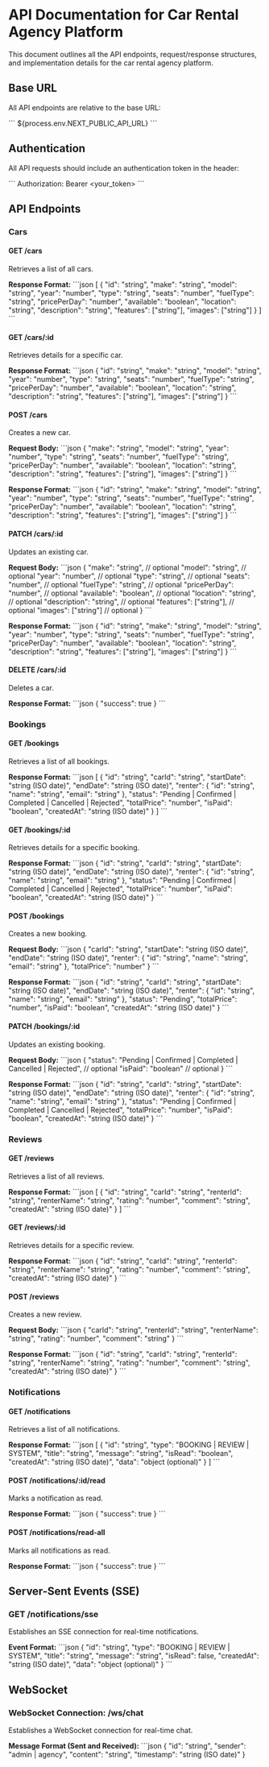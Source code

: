 # API Documentation for Car Rental Agency Platform

This document outlines all the API endpoints, request/response structures, and implementation details for the car rental agency platform.

## Base URL

All API endpoints are relative to the base URL:

\`\`\`
${process.env.NEXT_PUBLIC_API_URL}
\`\`\`

## Authentication

All API requests should include an authentication token in the header:

\`\`\`
Authorization: Bearer <your_token>
\`\`\`

## API Endpoints

### Cars

#### GET /cars

Retrieves a list of all cars.

**Response Format:**
\`\`\`json
[
  {
    "id": "string",
    "make": "string",
    "model": "string",
    "year": "number",
    "type": "string",
    "seats": "number",
    "fuelType": "string",
    "pricePerDay": "number",
    "available": "boolean",
    "location": "string",
    "description": "string",
    "features": ["string"],
    "images": ["string"]
  }
]
\`\`\`

#### GET /cars/:id

Retrieves details for a specific car.

**Response Format:**
\`\`\`json
{
  "id": "string",
  "make": "string",
  "model": "string",
  "year": "number",
  "type": "string",
  "seats": "number",
  "fuelType": "string",
  "pricePerDay": "number",
  "available": "boolean",
  "location": "string",
  "description": "string",
  "features": ["string"],
  "images": ["string"]
}
\`\`\`

#### POST /cars

Creates a new car.

**Request Body:**
\`\`\`json
{
  "make": "string",
  "model": "string",
  "year": "number",
  "type": "string",
  "seats": "number",
  "fuelType": "string",
  "pricePerDay": "number",
  "available": "boolean",
  "location": "string",
  "description": "string",
  "features": ["string"],
  "images": ["string"]
}
\`\`\`

**Response Format:**
\`\`\`json
{
  "id": "string",
  "make": "string",
  "model": "string",
  "year": "number",
  "type": "string",
  "seats": "number",
  "fuelType": "string",
  "pricePerDay": "number",
  "available": "boolean",
  "location": "string",
  "description": "string",
  "features": ["string"],
  "images": ["string"]
}
\`\`\`

#### PATCH /cars/:id

Updates an existing car.

**Request Body:**
\`\`\`json
{
  "make": "string", // optional
  "model": "string", // optional
  "year": "number", // optional
  "type": "string", // optional
  "seats": "number", // optional
  "fuelType": "string", // optional
  "pricePerDay": "number", // optional
  "available": "boolean", // optional
  "location": "string", // optional
  "description": "string", // optional
  "features": ["string"], // optional
  "images": ["string"] // optional
}
\`\`\`

**Response Format:**
\`\`\`json
{
  "id": "string",
  "make": "string",
  "model": "string",
  "year": "number",
  "type": "string",
  "seats": "number",
  "fuelType": "string",
  "pricePerDay": "number",
  "available": "boolean",
  "location": "string",
  "description": "string",
  "features": ["string"],
  "images": ["string"]
}
\`\`\`

#### DELETE /cars/:id

Deletes a car.

**Response Format:**
\`\`\`json
{
  "success": true
}
\`\`\`

### Bookings

#### GET /bookings

Retrieves a list of all bookings.

**Response Format:**
\`\`\`json
[
  {
    "id": "string",
    "carId": "string",
    "startDate": "string (ISO date)",
    "endDate": "string (ISO date)",
    "renter": {
      "id": "string",
      "name": "string",
      "email": "string"
    },
    "status": "Pending | Confirmed | Completed | Cancelled | Rejected",
    "totalPrice": "number",
    "isPaid": "boolean",
    "createdAt": "string (ISO date)"
  }
]
\`\`\`

#### GET /bookings/:id

Retrieves details for a specific booking.

**Response Format:**
\`\`\`json
{
  "id": "string",
  "carId": "string",
  "startDate": "string (ISO date)",
  "endDate": "string (ISO date)",
  "renter": {
    "id": "string",
    "name": "string",
    "email": "string"
  },
  "status": "Pending | Confirmed | Completed | Cancelled | Rejected",
  "totalPrice": "number",
  "isPaid": "boolean",
  "createdAt": "string (ISO date)"
}
\`\`\`

#### POST /bookings

Creates a new booking.

**Request Body:**
\`\`\`json
{
  "carId": "string",
  "startDate": "string (ISO date)",
  "endDate": "string (ISO date)",
  "renter": {
    "id": "string",
    "name": "string",
    "email": "string"
  },
  "totalPrice": "number"
}
\`\`\`

**Response Format:**
\`\`\`json
{
  "id": "string",
  "carId": "string",
  "startDate": "string (ISO date)",
  "endDate": "string (ISO date)",
  "renter": {
    "id": "string",
    "name": "string",
    "email": "string"
  },
  "status": "Pending",
  "totalPrice": "number",
  "isPaid": "boolean",
  "createdAt": "string (ISO date)"
}
\`\`\`

#### PATCH /bookings/:id

Updates an existing booking.

**Request Body:**
\`\`\`json
{
  "status": "Pending | Confirmed | Completed | Cancelled | Rejected", // optional
  "isPaid": "boolean" // optional
}
\`\`\`

**Response Format:**
\`\`\`json
{
  "id": "string",
  "carId": "string",
  "startDate": "string (ISO date)",
  "endDate": "string (ISO date)",
  "renter": {
    "id": "string",
    "name": "string",
    "email": "string"
  },
  "status": "Pending | Confirmed | Completed | Cancelled | Rejected",
  "totalPrice": "number",
  "isPaid": "boolean",
  "createdAt": "string (ISO date)"
}
\`\`\`

### Reviews

#### GET /reviews

Retrieves a list of all reviews.

**Response Format:**
\`\`\`json
[
  {
    "id": "string",
    "carId": "string",
    "renterId": "string",
    "renterName": "string",
    "rating": "number",
    "comment": "string",
    "createdAt": "string (ISO date)"
  }
]
\`\`\`

#### GET /reviews/:id

Retrieves details for a specific review.

**Response Format:**
\`\`\`json
{
  "id": "string",
  "carId": "string",
  "renterId": "string",
  "renterName": "string",
  "rating": "number",
  "comment": "string",
  "createdAt": "string (ISO date)"
}
\`\`\`

#### POST /reviews

Creates a new review.

**Request Body:**
\`\`\`json
{
  "carId": "string",
  "renterId": "string",
  "renterName": "string",
  "rating": "number",
  "comment": "string"
}
\`\`\`

**Response Format:**
\`\`\`json
{
  "id": "string",
  "carId": "string",
  "renterId": "string",
  "renterName": "string",
  "rating": "number",
  "comment": "string",
  "createdAt": "string (ISO date)"
}
\`\`\`

### Notifications

#### GET /notifications

Retrieves a list of all notifications.

**Response Format:**
\`\`\`json
[
  {
    "id": "string",
    "type": "BOOKING | REVIEW | SYSTEM",
    "title": "string",
    "message": "string",
    "isRead": "boolean",
    "createdAt": "string (ISO date)",
    "data": "object (optional)"
  }
]
\`\`\`

#### POST /notifications/:id/read

Marks a notification as read.

**Response Format:**
\`\`\`json
{
  "success": true
}
\`\`\`

#### POST /notifications/read-all

Marks all notifications as read.

**Response Format:**
\`\`\`json
{
  "success": true
}
\`\`\`

## Server-Sent Events (SSE)

### GET /notifications/sse

Establishes an SSE connection for real-time notifications.

**Event Format:**
\`\`\`json
{
  "id": "string",
  "type": "BOOKING | REVIEW | SYSTEM",
  "title": "string",
  "message": "string",
  "isRead": false,
  "createdAt": "string (ISO date)",
  "data": "object (optional)"
}
\`\`\`

## WebSocket

### WebSocket Connection: /ws/chat

Establishes a WebSocket connection for real-time chat.

**Message Format (Sent and Received):**
\`\`\`json
{
  "id": "string",
  "sender": "admin | agency",
  "content": "string",
  "timestamp": "string (ISO date)"
}
